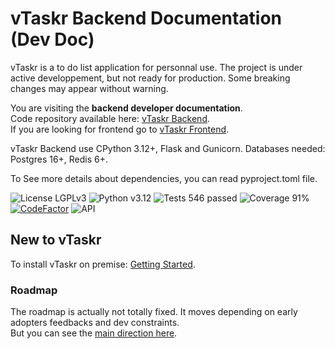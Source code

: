 # vTaskr Backend Documentation (Dev Doc)

vTaskr is a to do list application for personnal use.
The project is under active developpement, but not ready for production. Some breaking changes may appear without warning.

You are visiting the **backend developer documentation**.  
Code repository available here: [vTaskr Backend](https://github.com/Valbou/vtaskr-backend).  
If you are looking for frontend go to [vTaskr Frontend](https://github.com/Valbou/vtaskr-frontend).  

vTaskr Backend use CPython 3.12+, Flask and Gunicorn. Databases needed: Postgres 16+, Redis 6+.

To See more details about dependencies, you can read pyproject.toml file.

![License LGPLv3](https://img.shields.io/badge/license-LGPLv3-blue "License LGPLv3")
![Python v3.12](https://img.shields.io/badge/python-v3.12-blue "Python v3.12")
![Tests 546 passed](https://img.shields.io/badge/tests-546%20passed-green "Tests 546 passed")
![Coverage 91%](https://img.shields.io/badge/coverage-91%25-green "Coverage 91%")
[![CodeFactor](https://www.codefactor.io/repository/github/valbou/vtaskr-backend/badge)](https://www.codefactor.io/repository/github/valbou/vtaskr-backend)
![API](https://img.shields.io/website?url=https%3A%2F%2Fapi.vtaskr.com)

## New to vTaskr

To install vTaskr on premise: [Getting Started](./getting-started.md).  

### Roadmap

The roadmap is actually not totally fixed. It moves depending on early adopters feedbacks and dev constraints.  
But you can see the [main direction here](./roadmap.md).  
